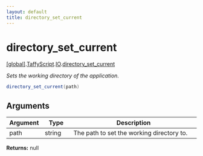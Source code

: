 ```yaml
---
layout: default
title: directory_set_current
---
```


# directory_set_current

[\[global\]]({{site.baseurl}}/docs/).[TaffyScript]({{site.baseurl}}/docs/TaffyScript/).[IO]({{site.baseurl}}/docs/TaffyScript/IO/).[directory_set_current]({{site.baseurl}}/docs/TaffyScript/IO/directory_set_current/)

_Sets the working directory of the application._

```cs
directory_set_current(path)
```

## Arguments

<table>
  <col width="15%">
  <col width="15%">
  <thead>
    <tr>
      <th>Argument</th>
      <th>Type</th>
      <th>Description</th>
    </tr>
  </thead>
  <tbody>
    <tr>
      <td>path</td>
      <td>string</td>
      <td>The path to set the working directory to.</td>
    </tr>
  </tbody>
</table>

**Returns:** null
